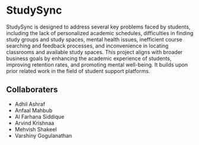 # StudySync
StudySync is designed to address several key problems faced by students, including the lack of personalized academic schedules, difficulties in finding study groups and study spaces, mental health issues, inefficient course searching and feedback processes, and inconvenience in locating classrooms and available study spaces. This project aligns with broader business goals by enhancing the academic experience of students, improving retention rates, and promoting mental well-being. It builds upon prior related work in the field of student support platforms.
## Collaboraters 
-	Adhil Ashraf
-	Anfaal Mahbub
-	Al Farhana Siddique
-	Arvind Krishnaa
-	Mehvish Shakeel
-	Varshiny Gogulanathan
